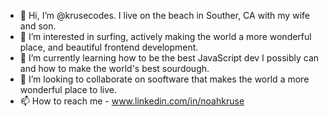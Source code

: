 - 👋 Hi, I’m @krusecodes. I live on the beach in Souther, CA with my wife and son. 
- 👀 I’m interested in surfing, actively making the world a more wonderful place, and beautiful frontend development.
- 🌱 I’m currently learning how to be the best JavaScript dev I possibly can and how to make the world's best sourdough. 
- 💞️ I’m looking to collaborate on sooftware that makes the world a more wonderful place to live.
- 📫 How to reach me - www.linkedin.com/in/noahkruse

<!---
krusecodes/krusecodes is a ✨ special ✨ repository because its `README.md` (this file) appears on your GitHub profile.
You can click the Preview link to take a look at your changes.
--->
